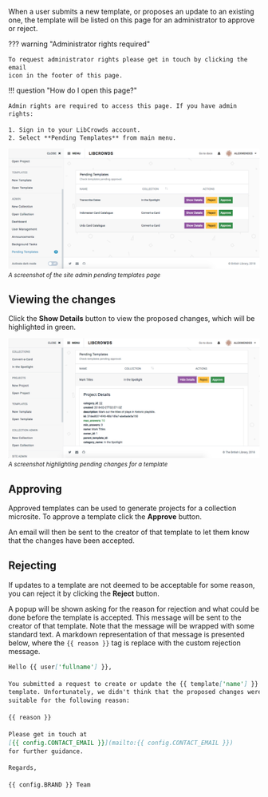 When a user submits a new template, or proposes an update to an existing one,
the template will be listed on this page for an administrator to approve or
reject.

??? warning "Administrator rights required"

    To request administrator rights please get in touch by clicking the email
    icon in the footer of this page.

!!! question "How do I open this page?"

    Admin rights are required to access this page. If you have admin rights:

    1. Sign in to your LibCrowds account.
    2. Select **Pending Templates** from main menu.

![A screenshot of the site admin pending templates page](/assets/img/site/pending-templates.png?raw=true)
<br><small>*A screenshot of the site admin pending templates page*</small>

## Viewing the changes

Click the **Show Details** button to view the proposed changes, which will be
highlighted in green.

![A screenshot highlighting pending changes for a template](/assets/img/site/pending-template-details.png?raw=true)
<br><small>*A screenshot highlighting pending changes for a template*</small>

## Approving

Approved templates can be used to generate projects for a collection
microsite. To approve a template click the **Approve** button.

An email will then be sent to the creator of that template to let them know
that the changes have been accepted.

## Rejecting

If updates to a template are not deemed to be acceptable for some reason, you
can reject it by clicking the **Reject** button.

A popup will be shown asking for the reason for rejection and what could be
done before the template is accepted. This message will be sent to the
creator of that template. Note that the message will be wrapped with some
standard text. A markdown representation of that message is presented below,
where the `{{ reason }}` tag is replace with the custom rejection message.

```markdown
Hello {{ user['fullname'] }},

You submitted a request to create or update the {{ template['name'] }}
template. Unfortunately, we didn't think that the proposed changes were
suitable for the following reason:

{{ reason }}

Please get in touch at
[{{ config.CONTACT_EMAIL }}](mailto:{{ config.CONTACT_EMAIL }})
for further guidance.

Regards,

{{ config.BRAND }} Team
```
